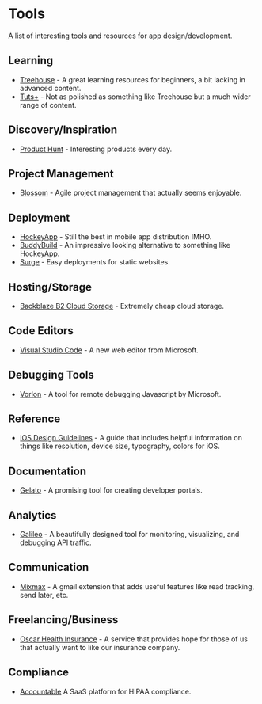 # Tools

A list of interesting tools and resources for app design/development.

## Learning

* [Treehouse](http://teamtreehouse.com) - A great learning resources for beginners, a bit lacking in advanced content.
* [Tuts+](http://tutsplus.com/) - Not as polished as something like Treehouse but a much wider range of content.

## Discovery/Inspiration

* [Product Hunt](https://www.producthunt.com/) - Interesting products every day.

## Project Management

* [Blossom](http://www.blossom.io) - Agile project management that actually seems enjoyable.

## Deployment

* [HockeyApp](http://hockeyapp.net/) - Still the best in mobile app distribution IMHO.
* [BuddyBuild](http://buddybuild.com/) - An impressive looking alternative to something like HockeyApp.
* [Surge](http://surge.sh/) - Easy deployments for static websites.

## Hosting/Storage

* [Backblaze B2 Cloud Storage](https://www.backblaze.com/b2/cloud-storage.html) - Extremely cheap cloud storage.

## Code Editors

* [Visual Studio Code](http://code.visualstudio.com/) - A new web editor from Microsoft.

## Debugging Tools

* [Vorlon](http://vorlonjs.com/) - A tool for remote debugging Javascript by Microsoft.

## Reference

* [iOS Design Guidelines](http://iosdesign.ivomynttinen.com/) - A guide that includes helpful information on things like resolution, device size, typography, colors for iOS.

## Documentation

* [Gelato](https://gelato.io/) - A promising tool for creating developer portals.

## Analytics

* [Galileo](https://getgalileo.io/) - A beautifully designed tool for monitoring, visualizing, and debugging API traffic.

## Communication

* [Mixmax](https://mixmax.com/) - A gmail extension that adds useful features like read tracking, send later, etc.

## Freelancing/Business

* [Oscar Health Insurance](https://www.hioscar.com/) - A service that provides hope for those of us that actually want to like our insurance company.

## Compliance

* [Accountable](http://accountablehq.com/) A SaaS platform for HIPAA compliance.
